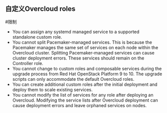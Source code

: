 自定义Overcloud roles
---

#限制
- You can assign any systemd managed service to a supported standalone custom role.
- You cannot split Pacemaker-managed services. This is because the Pacemaker manages the same set of services on each node within the Overcloud cluster. Splitting Pacemaker-managed services can cause cluster deployment errors. These services should remain on the Controller role.
- You cannot change to custom roles and composable services during the upgrade process from Red Hat OpenStack Platform 9 to 10. The upgrade scripts can only accommodate the default Overcloud roles.
- You can create additional custom roles after the initial deployment and deploy them to scale existing services.
- You cannot modify the list of services for any role after deploying an Overcloud. Modifying the service lists after Overcloud deployment can cause deployment errors and leave orphaned services on nodes.